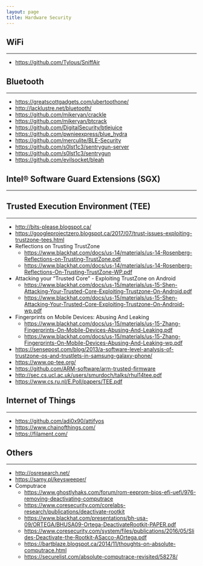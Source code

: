 ```yaml
---
layout: page
title: Hardware Security
---
```


## WiFi
---
- <https://github.com/Tylous/SniffAir>

## Bluetooth
---
- <https://greatscottgadgets.com/ubertoothone/>
- <http://lacklustre.net/bluetooth/>
- <https://github.com/mikeryan/crackle>
- <https://github.com/mikeryan/btcrack>
- <https://github.com/DigitalSecurity/btlejuice>
- <https://github.com/pwnieexpress/blue_hydra>
- <https://github.com/merculite/BLE-Security>
- <https://github.com/s0lst1c3/sentrygun-server>
- <https://github.com/s0lst1c3/sentrygun>
- <https://github.com/evilsocket/bleah>

## Intel® Software Guard Extensions (SGX)
---

## Trusted Execution Environment (TEE)
---
- <http://bits-please.blogspot.ca/>
- <https://googleprojectzero.blogspot.ca/2017/07/trust-issues-exploiting-trustzone-tees.html>
- Reflections on Trusting TrustZone
  - <https://www.blackhat.com/docs/us-14/materials/us-14-Rosenberg-Reflections-on-Trusting-TrustZone.pdf>
  - <https://www.blackhat.com/docs/us-14/materials/us-14-Rosenberg-Reflections-On-Trusting-TrustZone-WP.pdf>
- Attacking your “Trusted Core” - Exploiting TrustZone on Android
  - <https://www.blackhat.com/docs/us-15/materials/us-15-Shen-Attacking-Your-Trusted-Core-Exploiting-Trustzone-On-Android.pdf>
  - <https://www.blackhat.com/docs/us-15/materials/us-15-Shen-Attacking-Your-Trusted-Core-Exploiting-Trustzone-On-Android-wp.pdf>
- Fingerprints on Mobile Devices: Abusing And Leaking
  - <https://www.blackhat.com/docs/us-15/materials/us-15-Zhang-Fingerprints-On-Mobile-Devices-Abusing-And-Leaking.pdf>
  - <https://www.blackhat.com/docs/us-15/materials/us-15-Zhang-Fingerprints-On-Mobile-Devices-Abusing-And-Leaking-wp.pdf>
- <https://sensepost.com/blog/2013/a-software-level-analysis-of-trustzone-os-and-trustlets-in-samsung-galaxy-phone/>
- <https://www.op-tee.org/>
- <https://github.com/ARM-software/arm-trusted-firmware>
- <http://sec.cs.ucl.ac.uk/users/smurdoch/talks/rhul14tee.pdf>
- <https://www.cs.ru.nl/E.Poll/papers/TEE.pdf>

## Internet of Things
---
- <https://github.com/adi0x90/attifyos>
- <https://www.chainofthings.com/>
- <https://filament.com/>

## Others
---
- <http://osresearch.net/>
- <https://samy.pl/keysweeper/>
- Computrace
  - <https://www.ghostlyhaks.com/forum/rom-eeprom-bios-efi-uefi/976-removing-deactivating-computrace>
  - <https://www.coresecurity.com/corelabs-research/publications/deactivate-rootkit>
  - <https://www.blackhat.com/presentations/bh-usa-09/ORTEGA/BHUSA09-Ortega-DeactivateRootkit-PAPER.pdf>
  - <https://www.coresecurity.com/system/files/publications/2016/05/Slides-Deactivate-the-Rootkit-ASacco-AOrtega.pdf>
  - <https://bartblaze.blogspot.ca/2014/11/thoughts-on-absolute-computrace.html>
  - <https://securelist.com/absolute-computrace-revisited/58278/>
